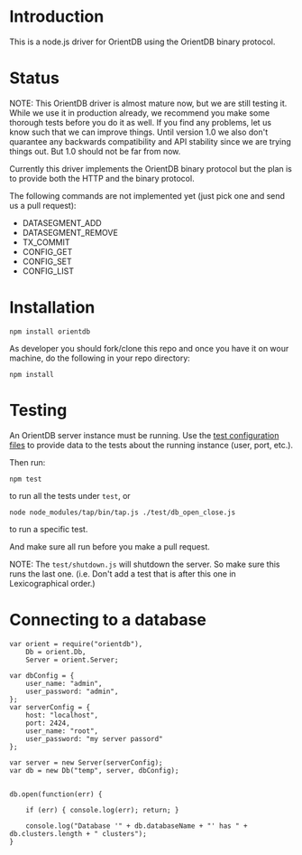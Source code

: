 Introduction
========

This is a node.js driver for OrientDB using the OrientDB binary protocol.

Status
========

NOTE: This OrientDB driver is almost mature now, but we are still testing it. While we use it in production already, we recommend you make some thorough tests before you do it as well. If you find any problems, let us know such that we can improve things. Until version 1.0 we also don't quarantee any backwards compatibility and API stability since we are trying things out. But 1.0 should not be far from now.

Currently this driver implements the OrientDB binary protocol but the plan is to provide both the HTTP and the binary protocol.

The following commands are not implemented yet (just pick one and send us a pull request):

* DATASEGMENT_ADD
* DATASEGMENT_REMOVE
* TX_COMMIT
* CONFIG_GET
* CONFIG_SET
* CONFIG_LIST

Installation
========

```
npm install orientdb
```

As developer you should fork/clone this repo and once you have it on wour machine, do the following in your repo directory:

```
npm install
```

Testing
========

An OrientDB server instance must be running. Use the [test configuration files](https://github.com/gabipetrovay/node-orientdb/tree/master/config/test) to provide data to the tests about the running instance (user, port, etc.).

Then run:

`npm test`

to run all the tests under `test`, or

`node node_modules/tap/bin/tap.js ./test/db_open_close.js`

to run a specific test.

And make sure all run before you make a pull request.

NOTE: The `test/shutdown.js` will shutdown the server. So make sure this runs the last one. (i.e. Don't add a test that is after this one in Lexicographical order.)

Connecting to a database
========

```
var orient = require("orientdb"),
    Db = orient.Db,
    Server = orient.Server;

var dbConfig = {
    user_name: "admin",
    user_password: "admin",
};
var serverConfig = {
    host: "localhost",
    port: 2424,
    user_name: "root",
    user_password: "my server passord"
};

var server = new Server(serverConfig);
var db = new Db("temp", server, dbConfig);


db.open(function(err) {

    if (err) { console.log(err); return; }

    console.log("Database '" + db.databaseName + "' has " + db.clusters.length + " clusters");
}
```

